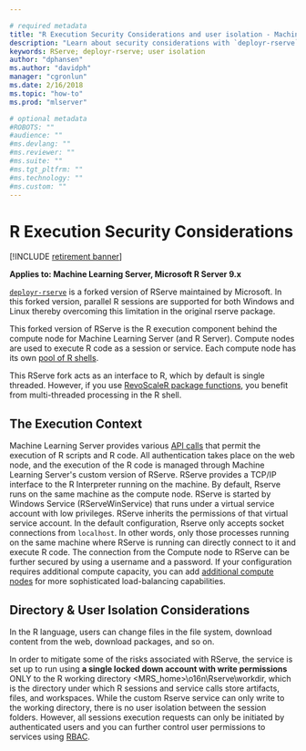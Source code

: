 ```yaml
---

# required metadata
title: "R Execution Security Considerations and user isolation - Machine Learning Server "
description: "Learn about security considerations with `deployr-rserve` which is a forked version of RServe maintained by Microsoft. This tool is used when operationalizing analytics with Machine Learning Server"
keywords: RServe; deployr-rserve; user isolation
author: "dphansen"
ms.author: "davidph"
manager: "cgronlun"
ms.date: 2/16/2018
ms.topic: "how-to"
ms.prod: "mlserver"

# optional metadata
#ROBOTS: ""
#audience: ""
#ms.devlang: ""
#ms.reviewer: ""
#ms.suite: ""
#ms.tgt_pltfrm: ""
#ms.technology: ""
#ms.custom: ""
---
```


# R Execution Security Considerations

[!INCLUDE [retirement banner](~/includes/machine-learning-server-retirement.md)]

**Applies to: Machine Learning Server, Microsoft R Server 9.x**

[`deployr-rserve`](https://github.com/Microsoft/deployr-rserve) is a forked version of RServe maintained by Microsoft. In this forked version, parallel R sessions are supported for both Windows and Linux thereby overcoming this limitation in the original rserve package.

This forked version of RServe is the R execution component behind the compute node for Machine Learning Server (and R Server). Compute nodes are used to execute R code as a session or service. Each compute node has its own [pool of R shells](configure-evaluate-capacity.md#pool).

This RServe fork acts as an interface to R, which by default is single threaded. However, if you use [RevoScaleR package functions](https://docs.microsoft.com//machine-learning-server/r-reference/revoscaler/revoscaler#functions-by-category), you benefit from multi-threaded processing in the R shell.

## The Execution Context

Machine Learning Server provides various [API calls](concept-api.md) that permit the execution of R scripts and R code. All authentication takes place on the web node, and the execution of the R code is managed through Machine Learning Server's custom version of RServe. RServe provides a TCP/IP interface to the R Interpreter running on the machine. By default, Rserve runs on the same machine as the compute node. RServe is started by Windows Service (RServeWinService) that runs under a virtual service account with low privileges. RServe inherits the permissions of that virtual service account. In the default configuration, Rserve only accepts socket connections from `localhost`. In other words, only those processes running on the same machine where RServe is running can directly connect to it and execute R code. The connection from the Compute node to RServe can be further secured by using a username and a password. If your configuration requires additional compute capacity, you can add [additional compute nodes](../operationalize/configure-machine-learning-server-enterprise.md) for more sophisticated load-balancing capabilities.

<a name="isolation"></a>	
	
## Directory & User Isolation Considerations

In the R language, users can change files in the file system, download content from the web, download packages, and so on.	

In order to mitigate some of the risks associated with RServe, the service is set up to run using **a single locked down account with write permissions** ONLY to the R working directory <MRS_home>\o16n\Rserve\workdir, which is the directory under which R sessions and service calls store artifacts, files, and workspaces. While the custom Rserve service can only write to the working directory, there is no user isolation between the session folders. However, all sessions execution requests can only be initiated by authenticated users and you can further control user permissions to services using [RBAC](https://docs.microsoft.com//machine-learning-server/operationalize/configure-roles).